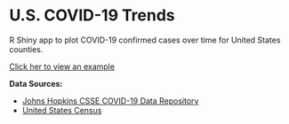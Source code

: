 # U.S. COVID-19 Trends

R Shiny app to plot COVID-19 confirmed cases over time for United States counties. 

[Click her to view an example](https://soitknows.shinyapps.io/us_covid-19_trends/)

**Data Sources:**

* [Johns Hopkins CSSE COVID-19 Data Repository](https://github.com/CSSEGISandData/COVID-19)
* [United States Census](https://www2.census.gov/programs-surveys/popest/datasets/2010-2019/counties/totals/)

